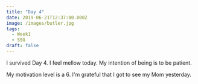 ```yaml
---
title: "Day 4"
date: 2019-06-21T12:37:00.000Z
image: /images/butler.jpg
tags:
  - Week1
  - SSG
draft: false
---
```

I survived Day 4. I feel mellow today. My intention of being is to be patient.

My motivation level is a 6.  I'm grateful that I got to see my Mom yesterday.


